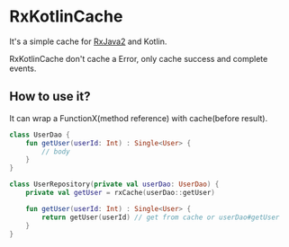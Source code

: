 # RxKotlinCache

It's a simple cache for [RxJava2](https://github.com/ReactiveX/RxJava) and Kotlin.

RxKotlinCache don't cache a Error, only cache success and complete events. 


## How to use it?

It can wrap a FunctionX(method reference) with cache(before result).

```kotlin
class UserDao {
    fun getUser(userId: Int) : Single<User> {
        // body
    }
}

class UserRepository(private val userDao: UserDao) {
    private val getUser = rxCache(userDao::getUser)

    fun getUser(userId: Int) : Single<User> {
        return getUser(userId) // get from cache or userDao#getUser
    }
}
```
